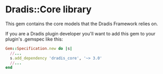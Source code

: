 # Dradis::Core library

This gem contains the core models that the Dradis Framework relies on.

If you are a Dradis plugin developer you'll want to add this gem to your plugin's .gemspec like this:

```ruby
Gem::Specification.new do |s|
  //...
  s.add_dependency 'dradis_core', '~> 3.0'
  //...
end
```